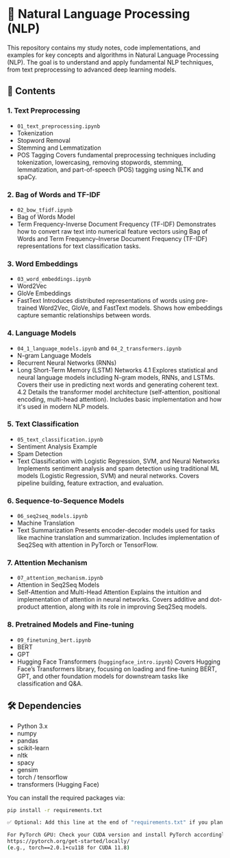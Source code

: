 # 📝 Natural Language Processing (NLP)

This repository contains my study notes, code implementations, and examples for key concepts and algorithms in Natural Language Processing (NLP). The goal is to understand and apply fundamental NLP techniques, from text preprocessing to advanced deep learning models.

## 📂 Contents

### 1. **Text Preprocessing**
- `01_text_preprocessing.ipynb`
- Tokenization
- Stopword Removal
- Stemming and Lemmatization
- POS Tagging
Covers fundamental preprocessing techniques including tokenization, lowercasing, removing stopwords, stemming, lemmatization, and part-of-speech (POS) tagging using NLTK and spaCy.

### 2. **Bag of Words and TF-IDF**
- `02_bow_tfidf.ipynb`
- Bag of Words Model
- Term Frequency-Inverse Document Frequency (TF-IDF)
Demonstrates how to convert raw text into numerical feature vectors using Bag of Words and Term Frequency–Inverse Document Frequency (TF-IDF) representations for text classification tasks.

### 3. **Word Embeddings**
- `03_word_embeddings.ipynb`
- Word2Vec
- GloVe Embeddings
- FastText
Introduces distributed representations of words using pre-trained Word2Vec, GloVe, and FastText models. Shows how embeddings capture semantic relationships between words.

### 4. **Language Models**
- `04_1_language_models.ipynb` and `04_2_transformers.ipynb`
- N-gram Language Models
- Recurrent Neural Networks (RNNs)
- Long Short-Term Memory (LSTM) Networks
4.1 Explores statistical and neural language models including N-gram models, RNNs, and LSTMs. Covers their use in predicting next words and generating coherent text.
4.2 Details the transformer model architecture (self-attention, positional encoding, multi-head attention). Includes basic implementation and how it's used in modern NLP models.


### 5. **Text Classification**
- `05_text_classification.ipynb`
- Sentiment Analysis Example
- Spam Detection
- Text Classification with Logistic Regression, SVM, and Neural Networks
Implements sentiment analysis and spam detection using traditional ML models (Logistic Regression, SVM) and neural networks. Covers pipeline building, feature extraction, and evaluation.

### 6. **Sequence-to-Sequence Models**
- `06_seq2seq_models.ipynb`
- Machine Translation
- Text Summarization
Presents encoder-decoder models used for tasks like machine translation and summarization. Includes implementation of Seq2Seq with attention in PyTorch or TensorFlow.

### 7. **Attention Mechanism**
- `07_attention_mechanism.ipynb`
- Attention in Seq2Seq Models
- Self-Attention and Multi-Head Attention
Explains the intuition and implementation of attention in neural networks. Covers additive and dot-product attention, along with its role in improving Seq2Seq models.

### 8. **Pretrained Models and Fine-tuning**
- `09_finetuning_bert.ipynb`
- BERT
- GPT
- Hugging Face Transformers (`huggingface_intro.ipynb`)
Covers Hugging Face’s Transformers library, focusing on loading and fine-tuning BERT, GPT, and other foundation models for downstream tasks like classification and Q&A.

## 🛠️ Dependencies
- Python 3.x
- numpy
- pandas
- scikit-learn
- nltk
- spacy
- gensim
- torch / tensorflow
- transformers (Hugging Face)

You can install the required packages via:
```bash
pip install -r requirements.txt

✅ Optional: Add this line at the end of "requirements.txt" if you plan to use GPU for TensorFlow or PyTorch: tensorflow-gpu

For PyTorch GPU: Check your CUDA version and install PyTorch accordingly from:
https://pytorch.org/get-started/locally/
(e.g., torch==2.0.1+cu118 for CUDA 11.8)